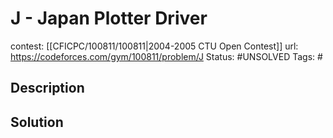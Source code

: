 # J - Japan Plotter Driver

contest: [[CFICPC/100811/100811|2004-2005 CTU Open Contest]]
url: https://codeforces.com/gym/100811/problem/J
Status: #UNSOLVED
Tags: #

## Description

## Solution

